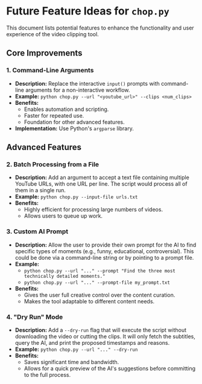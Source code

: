 # Future Feature Ideas for `chop.py`

This document lists potential features to enhance the functionality and user experience of the video clipping tool.

## Core Improvements

### 1. Command-Line Arguments
- **Description:** Replace the interactive `input()` prompts with command-line arguments for a non-interactive workflow.
- **Example:** `python chop.py --url "<youtube_url>" --clips <num_clips>`
- **Benefits:**
    - Enables automation and scripting.
    - Faster for repeated use.
    - Foundation for other advanced features.
- **Implementation:** Use Python's `argparse` library.

## Advanced Features

### 2. Batch Processing from a File
- **Description:** Add an argument to accept a text file containing multiple YouTube URLs, with one URL per line. The script would process all of them in a single run.
- **Example:** `python chop.py --input-file urls.txt`
- **Benefits:**
    - Highly efficient for processing large numbers of videos.
    - Allows users to queue up work.

### 3. Custom AI Prompt
- **Description:** Allow the user to provide their own prompt for the AI to find specific types of moments (e.g., funny, educational, controversial). This could be done via a command-line string or by pointing to a prompt file.
- **Example:**
    - `python chop.py --url "..." --prompt "Find the three most technically detailed moments."`
    - `python chop.py --url "..." --prompt-file my_prompt.txt`
- **Benefits:**
    - Gives the user full creative control over the content curation.
    - Makes the tool adaptable to different content needs.

### 4. "Dry Run" Mode
- **Description:** Add a `--dry-run` flag that will execute the script without downloading the video or cutting the clips. It will only fetch the subtitles, query the AI, and print the proposed timestamps and reasons.
- **Example:** `python chop.py --url "..." --dry-run`
- **Benefits:**
    - Saves significant time and bandwidth.
    - Allows for a quick preview of the AI's suggestions before committing to the full process.
